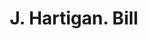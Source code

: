 ---
doi: 10.7916/D81K0NV8
date_other: '1900'
date_other_textual: 1900-1909
form: printed ephemera
genre:
- Invoices
name:
- J. Hartigan
object_in_context_url: https://biggert.cul.columbia.edu/items/view/ave_biggert_00299
subject_hierarchical_geographic:
- Vincennes, Indiana, United States
subject_name:
- J. Hartigan
title: J. Hartigan. Bill
sort_title: J. Hartigan. Bill
call_number: ave_biggert_00299
coordinates:
- 38.67833333333333,-87.51611111111112
pid: ave_biggert_00299
identifiers: ave_biggert_00299
thumbnail: https://derivativo-2.library.columbia.edu/iiif/2/ldpd:344207/full/!256,256/0/native.jpg
permalink: "/biggert/ave_biggert_00299/"
layout: iiif-image-page
---